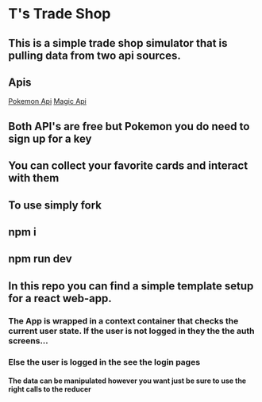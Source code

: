 # T's Trade Shop
## This is a simple trade shop simulator that is pulling data from two api sources. 

## Apis
[Pokemon Api](https://pokemontcg.io/)
[Magic Api](https://docs.magicthegathering.io/)
## Both API's are free but Pokemon you do need to sign up for a key

## You can collect your favorite cards and interact with them



## To use simply fork 
## npm i 
## npm run dev 
## In this repo you can find a simple template setup for a react web-app. 

### The App is wrapped in a context container that checks the current user state. If the user is not logged in they the the auth screens... 

### Else the user is logged in the see the login pages 


#### The data can be manipulated however you want just be sure to use the right calls to the reducer
